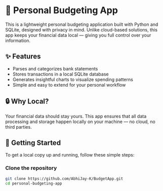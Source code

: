 # 🧾 Personal Budgeting App

This is a lightweight personal budgeting application built with Python and SQLite, designed with privacy in mind. Unlike cloud-based solutions, this app keeps your financial data local — giving you full control over your information.

## ✨ Features

- Parses and categorizes bank statements  
- Stores transactions in a local SQLite database  
- Generates insightful charts to visualize spending patterns  
- Simple and easy to extend for your personal workflow

## 🔒 Why Local?

Your financial data should stay yours. This app ensures that all data processing and storage happen locally on your machine — no cloud, no third parties.

## 🚀 Getting Started

To get a local copy up and running, follow these simple steps:

### Clone the repository

```bash
git clone https://github.com/AbhiJay-K/BudgetApp.git
cd personal-budgeting-app